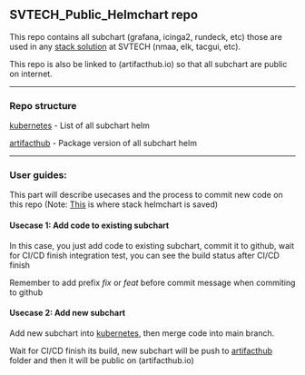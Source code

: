 ## SVTECH_Public_Helmchart repo
This repo contains all subchart (grafana, icinga2, rundeck, etc) those are used in any [stack solution](https://github.com/moophat/SVTECH_Projects_Container/tree/master/kubernetes) at SVTECH (nmaa, elk, tacgui, etc).

This repo is also be linked to (artifacthub.io) so that all subchart are public on internet.

---
### Repo structure

[kubernetes](/kubernetes/README.md) - List of all subchart helm

[artifacthub](/artifacthub/README.md) - Package version of all subchart helm

---
### User guides:
This part will describe usecases and the process to commit new code on this repo (Note: [This](https://github.com/moophat/SVTECH_Projects_Container/tree/master/kubernetes) is where stack helmchart is saved)

#### Usecase 1: Add code to existing subchart
In this case, you just add code to existing subchart, commit it to github, wait for CI/CD finish integration test, you can see the build status after CI/CD finish

Remember to add prefix <i>fix</i> or <i>feat</i> before commit message when commiting to github

#### Usecase 2: Add new subchart
Add new subchart into [kubernetes](/kubernetes/README.md), then merge code into main branch.

Wait for CI/CD finish its build, new subchart will be push to [artifacthub](/artifacthub/README.md) folder and then it will be public on (artifacthub.io)

